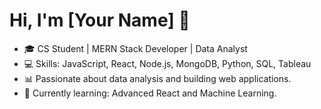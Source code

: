 # Hi, I'm [Your Name] 👋
- 🎓 CS Student | MERN Stack Developer | Data Analyst
- 💻 Skills: JavaScript, React, Node.js, MongoDB, Python, SQL, Tableau
- 📊 Passionate about data analysis and building web applications.
- 🌱 Currently learning: Advanced React and Machine Learning.

